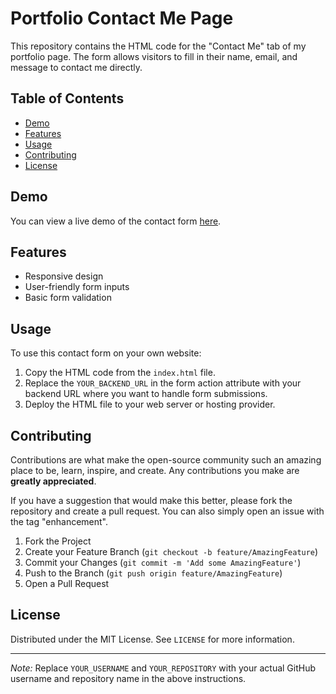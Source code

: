# Portfolio Contact Me Page

This repository contains the HTML code for the "Contact Me" tab of my portfolio page. The form allows visitors to fill in their name, email, and message to contact me directly.

## Table of Contents

- [Demo](#demo)
- [Features](#features)
- [Usage](#usage)
- [Contributing](#contributing)
- [License](#license)

## Demo

You can view a live demo of the contact form [here](#).

## Features

- Responsive design
- User-friendly form inputs
- Basic form validation


## Usage

To use this contact form on your own website:

1. Copy the HTML code from the `index.html` file.
2. Replace the `YOUR_BACKEND_URL` in the form action attribute with your backend URL where you want to handle form submissions.
3. Deploy the HTML file to your web server or hosting provider.

## Contributing

Contributions are what make the open-source community such an amazing place to be, learn, inspire, and create. Any contributions you make are **greatly appreciated**.

If you have a suggestion that would make this better, please fork the repository and create a pull request. You can also simply open an issue with the tag "enhancement".

1. Fork the Project
2. Create your Feature Branch (`git checkout -b feature/AmazingFeature`)
3. Commit your Changes (`git commit -m 'Add some AmazingFeature'`)
4. Push to the Branch (`git push origin feature/AmazingFeature`)
5. Open a Pull Request

## License

Distributed under the MIT License. See `LICENSE` for more information.

---

*Note:* Replace `YOUR_USERNAME` and `YOUR_REPOSITORY` with your actual GitHub username and repository name in the above instructions.
